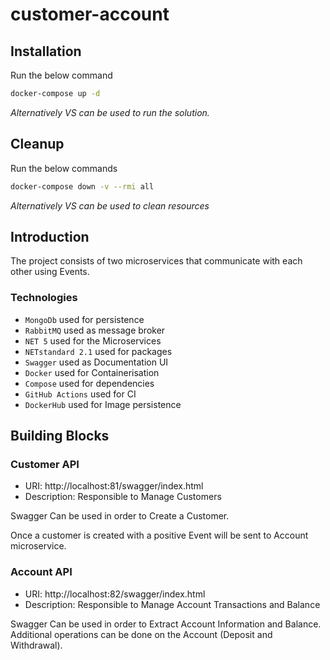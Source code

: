 # customer-account
## Installation
Run the below command
```sh
docker-compose up -d
```
*Alternatively VS can be used to run the solution.*
## Cleanup
Run the below commands
```sh
docker-compose down -v --rmi all
```
*Alternatively VS can be used to clean resources*
## Introduction
The project consists of two microservices that communicate with each other using Events.
### Technologies
- `MongoDb` used for persistence
- `RabbitMQ` used as message broker
- `NET 5` used for the Microservices
- `NETstandard 2.1` used for packages
- `Swagger` used as Documentation UI
- `Docker` used for Containerisation
- `Compose` used for dependencies
- `GitHub Actions` used for CI
- `DockerHub` used for Image persistence
 
 
## Building Blocks
 
### Customer API
- URI: http://localhost:81/swagger/index.html
- Description: Responsible to Manage Customers
 
Swagger Can be used in order to Create a Customer.
 
Once a customer is created with a positive Event will be sent to Account microservice.
 
 
### Account API
- URI: http://localhost:82/swagger/index.html
- Description: Responsible to Manage Account Transactions and Balance
 
Swagger Can be used in order to Extract Account Information and Balance. Additional operations can be done on the Account (Deposit and Withdrawal).
 
 
 
 

